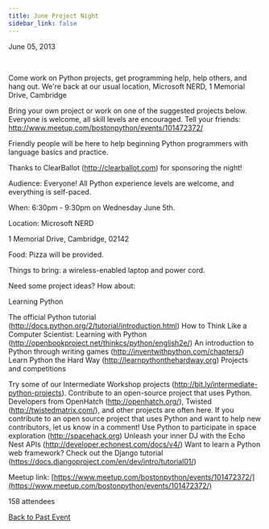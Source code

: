 ```yaml
---
title: June Project Night
sidebar_link: false
---
```


June 05, 2013


   

Come work on Python projects, get programming help, help others, and hang out. We're back at our usual location, Microsoft NERD, 1 Memorial Drive, Cambridge

Bring your own project or work on one of the suggested projects below. Everyone is welcome, all skill levels are encouraged. Tell your friends:
http://www.meetup.com/bostonpython/events/101472372/

Friendly people will be here to help beginning Python programmers with language basics and practice.

Thanks to ClearBallot (http://clearballot.com) for sponsoring the night!

Audience: Everyone! All Python experience levels are welcome, and everything is self-paced.

When: 6:30pm - 9:30pm on Wednesday June 5th.

Location: Microsoft NERD

1 Memorial Drive, Cambridge, 02142

Food: Pizza will be provided.

Things to bring: a wireless-enabled laptop and power cord.

Need some project ideas? How about:

Learning Python

The official Python tutorial (http://docs.python.org/2/tutorial/introduction.html) How to Think Like a Computer Scientist: Learning with Python (http://openbookproject.net/thinkcs/python/english2e/) An introduction to Python through writing games (http://inventwithpython.com/chapters/) Learn Python the Hard Way (http://learnpythonthehardway.org) Projects and competitions

Try some of our Intermediate Workshop projects (http://bit.ly/intermediate-python-projects). Contribute to an open-source project that uses Python. Developers from OpenHatch (http://openhatch.org/), Twisted (http://twistedmatrix.com/), and other projects are often here. If you contribute to an open source project that uses Python and want to help new contributors, let us know in a comment! Use Python to participate in space exploration (http://spacehack.org) Unleash your inner DJ with the Echo Nest APIs (http://developer.echonest.com/docs/v4/) Want to learn a Python web framework? Check out the Django tutorial (https://docs.djangoproject.com/en/dev/intro/tutorial01/)


Meetup link: [https://www.meetup.com/bostonpython/events/101472372/](https://www.meetup.com/bostonpython/events/101472372/)

158 attendees

[Back to Past Event](past-events.md)